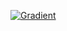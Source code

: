 [![Gradient](https://assets.paperspace.io/img/gradient-badge.svg)](https://console.paperspace.com/github/TheLastBen/PPS?machine=Free-GPU)
